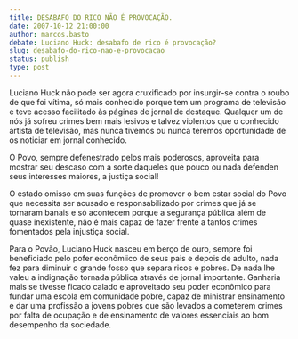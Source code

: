 ```yaml
---
title: DESABAFO DO RICO NÃO É PROVOCAÇÃO.
date: 2007-10-12 21:00:00
author: marcos.basto
debate: Luciano Huck: desabafo de rico é provocação?
slug: desabafo-do-rico-nao-e-provocacao
status: publish 
type: post
---
```


Luciano Huck não pode ser agora cruxificado por insurgir-se contra o roubo de que foi vítima, só mais conhecido porque tem um programa de televisão e teve acesso facilitado às páginas de jornal de destaque. Qualquer um de nós já sofreu crimes bem mais lesivos e talvez violentos que o conhecido artista de televisão, mas nunca tivemos ou nunca teremos oportunidade de os noticiar em jornal conhecido.  

O Povo, sempre defenestrado pelos mais poderosos, aproveita para mostrar seu descaso com a sorte daqueles que pouco ou nada defenden seus interesses maiores, a justiça social!  

O estado omisso em suas funções de promover o bem estar social do Povo que necessita ser acusado e responsabilizado por crimes que já se tornaram banais e só acontecem porque a segurança pública além de quase inexistente, não é mais capaz de fazer frente a tantos crimes fomentados pela injustiça social.  

Para o Povão, Luciano Huck nasceu em berço de ouro, sempre foi beneficiado pelo pofer econômiico de seus pais e depois de adulto, nada fez para diminuir o grande fosso que separa ricos e pobres. De nada lhe valeu a indignação tornada pública através de jornal importante. Ganharia mais se tivesse ficado calado e aproveitado seu poder econômico para fundar uma escola em comunidade pobre, capaz de ministrar ensinamento e dar uma profissão a jovens pobres que são levados a cometerem crimes por falta de ocupação e de ensinamento de valores essenciais ao bom desempenho da sociedade.
